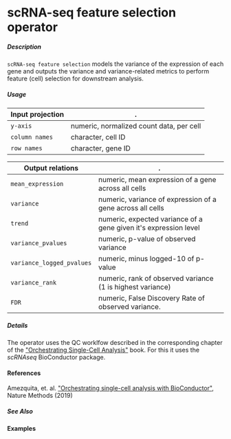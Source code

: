 # scRNA-seq feature selection operator

##### Description
`scRNA-seq feature selection` models the variance of the expression of each gene and outputs the variance and variance-related metrics to perform feature (cell) selection for downstream analysis.

##### Usage

Input projection|.
---|---
`y-axis`              | numeric, normalized count data, per cell 
`column names`        | character, cell ID
`row names`           | character, gene ID

Output relations|.
---|---
`mean_expression`         | numeric, mean expression of a gene across all cells 
`variance`                | numeric, variance of expression of a gene across all cells
`trend`                   | numeric, expected variance of a gene given it's expression level
`variance_pvalues`        | numeric, p-value of observed variance
`variance_logged_pvalues` | numeric, minus logged-10 of p-value
`variance_rank`           | numeric, rank of observed variance (1 is highest variance)
`FDR`                     | numeric, False Discovery Rate of observed variance.



##### Details
The operator uses the QC worklfow described in the corresponding chapter of the ["Orchestrating Single-Cell Analysis"](https://osca.bioconductor.org/feature-selection.html) book. For this it uses the _scRNAseq_ BioConductor package.

#### References
Amezquita, et. al. ["Orchestrating single-cell analysis with BioConductor"](https://www.nature.com/articles/s41592-019-0654-x), Nature Methods (2019)

##### See Also

#### Examples